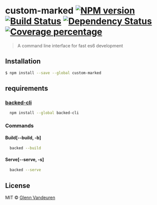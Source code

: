 # custom-marked [![NPM version][npm-image]][npm-url] [![Build Status][travis-image]][travis-url] [![Dependency Status][daviddm-image]][daviddm-url] [![Coverage percentage][coveralls-image]][coveralls-url]
> A command line interface for fast es6 development

## Installation

```sh
$ npm install --save --global custom-marked
```

## requirements

### [backed-cli](https://github.com/vandeurenglenn/backed-cli)
```sh
  npm install --global backed-cli
```

### Commands

#### Build[--build, -b]
```sh
  backed --build
```

#### Serve[--serve, -s]
```sh
  backed --serve
```

## License

MIT © [Glenn Vandeuren]()

[npm-image]: https://badge.fury.io/js/custom-marked.svg
[npm-url]: https://npmjs.org/package/custom-marked
[travis-image]: https://travis-ci.org/VandeurenGlenn/custom-marked.svg?branch=master
[travis-url]: https://travis-ci.org/VandeurenGlenn/custom-marked
[daviddm-image]: https://david-dm.org/VandeurenGlenn/custom-marked.svg?theme=shields.io
[daviddm-url]: https://david-dm.org/VandeurenGlenn/custom-marked
[coveralls-image]: https://coveralls.io/repos/VandeurenGlenn/custom-marked/badge.svg
[coveralls-url]: https://coveralls.io/r/VandeurenGlenn/custom-marked
